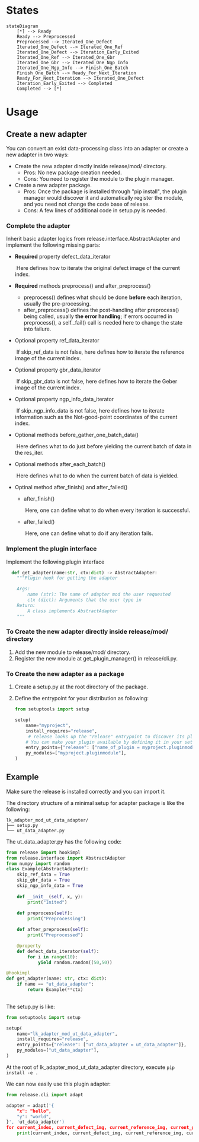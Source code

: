 # States

```mermaid
stateDiagram
	[*] --> Ready
	Ready --> Preprocessed
	Preprocessed --> Iterated_One_Defect
	Iterated_One_Defect --> Iterated_One_Ref
	Iterated_One_Defect --> Iteration_Early_Exited
	Iterated_One_Ref --> Iterated_One_Gbr
	Iterated_One_Gbr --> Iterated_One_Ngp_Info
	Iterated_One_Ngp_Info --> Finish_One_Batch
	Finish_One_Batch --> Ready_For_Next_Iteration
	Ready_For_Next_Iteration --> Iterated_One_Defect
	Iteration_Early_Exited --> Completed
	Completed --> [*]
```

# Usage

## Create a new adapter

You can convert an exist data-processing class into an adapter or create a new adapter in two ways:

- Create the new adapter directly inside release/mod/ directory.
  - Pros: No new package creation needed.
  - Cons: You need to register the module to the plugin manager.
- Create a new adapter package.
  - Pros: Once the package is installed through "pip install", the plugin manager would discover it and automatically register the module, and you need not change the code base of release.
  - Cons: A few lines of additional code in setup.py is needed.

### Complete the adapter

Inherit basic adapter logics from release.interface.AbstractAdapter and implement the following missing parts:

- **Required** property defect_data_iterator

  ​	Here defines how to iterate the original defect image of the current index.

- **Required** methods preprocess() and after_preprocess()

  - preprocess() defines what should be done **before** each iteration, usually the pre-processing. 
  - after_preprocess() defines the post-handling after preprocess() being called, usually **the error handling**; if errors occurred in preprocess(), a self._fail() call is needed here to change the state into failure.

- Optional property ref_data_iterator

  ​	If skip_ref_data is not false, here defines how to iterate the reference image of the current index.

- Optional property gbr_data_iterator

  ​	If skip_gbr_data is not false, here defines how to iterate the Geber image of the current index.

- Optional property ngp_info_data_iterator

  ​	If skip_ngp_info_data is not false, here defines how to iterate information such as the Not-good-point coordinates of the current index.

- Optional methods before_gather_one_batch_data()

  ​	Here defines what to do just before yielding the current batch of data in the res_iter.

- Optional methods after_each_batch()

  ​	Here defines what to do when the current batch of data is yielded.

- Optinal method after_finish() and after_failed()

  - after_finish() 

    ​	Here, one can define what to do when every iteration is successful.

  - after_failed()

    ​	Here, one can define what to do if any iteration fails.

### Implement the plugin interface

Implement the following plugin interface
```python
  def get_adapter(name:str, ctx:dict) -> AbstractAdapter:
    """Plugin hook for getting the adapter

    Args:
        name (str): The name of adapter mod the user requested
        ctx (dict): Arguments that the user type in
    Return:
        A class implements AbstractAdapter
    """
```

### To Create the new adapter directly inside release/mod/ directory

1. Add the new module to release/mod/ directory.
2. Register the new module at get_plugin_manager() in release/cli.py.

### To Create the new adapter as a package

1. Create a setup.py at the root directory of the package.

2. Define the entrypoint for your distribution as following:

   ```python
   from setuptools import setup
   
   setup(
       name="myproject",
       install_requires="release",
     	# release looks up the "release" entrypoint to discover its plugins
       # You can make your plugin available by defining it in your setuptools-invocation
       entry_points={"release": ["name_of_plugin = myproject.pluginmodule"]},
       py_modules=["myproject.pluginmodule"],
   )
   ```

## Example 

Make sure the release is installed correctly and you can import it.

The directory structure of a minimal setup for adapter package is like the following:

```
lk_adapter_mod_ut_data_adapter/
├── setup.py
└── ut_data_adapter.py
```

The ut_data_adapter.py has the following code:

```python
from release import hookimpl
from release.interface import AbstractAdapter
from numpy import random
class Example(AbstractAdapter):
    skip_ref_data = True
    skip_gbr_data = True
    skip_ngp_info_data = True
    
    def __init__(self, x, y):
        print("Inited")       
    
    def preprocess(self):
        print("Preprocessing")

    def after_preprocess(self):
        print("Preprocessed")

    @property
    def defect_data_iterator(self):
        for i in range(10):
            yield random.random((50,50))

@hookimpl
def get_adapter(name: str, ctx: dict):
    if name == "ut_data_adapter":
        return Example(**ctx)
        
```

The setup.py is like:

```python
from setuptools import setup

setup(
    name="lk_adapter_mod_ut_data_adapter",
    install_requires="release",
    entry_points={"release": ["ut_data_adapter = ut_data_adapter"]},
    py_modules=["ut_data_adapter"],
)

```

At the root of lk_adapter_mod_ut_data_adapter directory, execute ```pip install -e .```

We can now easily use this plugin adapter:

```python
from release.cli import adapt

adapter = adapt('{
	"x": "hello",
	"y": "world",
}', 'ut_data_adapter')
for current_index, current_defect_img, current_reference_img, current_geber_img, current_ngp_info_dict in adapter.res_iter:
    print(current_index, current_defect_img, current_reference_img, current_geber_img, current_ngp_info_dict)
```

